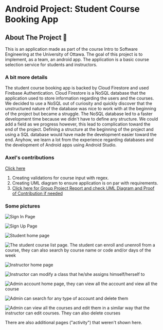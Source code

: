 # Android Project: Student Course Booking App
## About The Project :blue_book:

This is an application made as part of the course Intro to Software Engineering at the University of Ottawa. The goal of this project is to implement, as a team, an android app. The application is a basic course selection service for students and instructors.
### A bit more details
The student course booking app is backed by Cloud Firestore and used Firebase Authentication. Cloud Firestore is a NoSQL database that the application used to store information regarding the users and the courses. We decided to use a NoSQL out of curiosity and quickly discover that the unstructured nature of the database was nice to work with at the beginning of the project but became a struggle. The NoSQL database led to a faster development time because we didn't have to define any structure. We could add a field as we progress however, this lead to complication toward the end of the project. Defining a structure at the beginning of the project and using a SQL database would have made the development easier toward the end. Anyhow, we learn a lot from the experience regarding databases and the development of Android apps using Android Studio. 

### Axel's contributions
[Click here](https://github.com/AxelTWC/StudentCourseBookingApp/commits?author=AxelTWC)
1. Creating validations for course input with regex.
2. Creating UML diagram to ensure application is on par with requirements.
3. [Click here for Group Project Report and check UML Diagram and Proof of Contribution if needed](https://github.com/AxelTWC/StudentCourseBookingApp/blob/master/Project%20Report%20Group%209.pdf)

### Some pictures 


![Sign In Page](img/signIn.PNG)

![Sign Up Page](img/signUp.PNG)

![Student home page](img/studentHomePage.PNG)

![The student course list page. The student can enroll and unenroll from a course, they can also search by course name or code and/or days of the week](img/studentCourseList.PNG)

![Instructor home page](img/teacherHomePage.PNG)

![Instructor can modify a class that he/she assigns himself/herself to](img/teacherEditingCourse.PNG)

![Admin account home page, they can view all the account and view all the course](img/adminHomePage.PNG)

![Admin can search for any type of account and delete them](img/adminCanDeleteAccount.PNG)

![Admin can view all the courses and edit them in a similar way that the instructor can edit courses. They can also delete courses](img/adminCourseList.PNG)

There are also additional pages ("activity") that weren't shown here.
